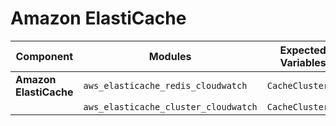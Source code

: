 # Amazon ElastiCache

| **Component**    | **Modules**           | **Expected Variables** | **Binary version** |  **Module Version**                                                                            | **Changelog**                                                              |
|------------------|-----------------------|--------------------------|--------------------|------------------------------------------------------------------------------------------------|----------------------------------------------------------------------------|
| **Amazon ElastiCache** | `aws_elasticache_redis_cloudwatch`          | `CacheClusterId`                                         | [v0.2](https://last9.jfrog.io/ui/native/last9-openmetrics-exporter/release-v0.2/)             |  [v0.0.2](https://github.com/last9/openmetrics-registry/releases/download/v0.0.2/aws_cloudwatch_elasticcache_v0.0.2.hcl)     | [Changelog](https://github.com/last9/openmetrics-registry/blob/master/aws/cloudwatch/elasticache/CHANGELOG.md)   |
|               | `aws_elasticache_cluster_cloudwatch`        | `CacheClusterId`                                         |                    |                    |                                                                                                                                    |          
